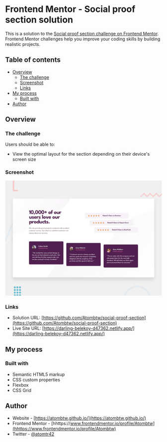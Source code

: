# Frontend Mentor - Social proof section solution

This is a solution to the [Social proof section challenge on Frontend Mentor](https://www.frontendmentor.io/challenges/social-proof-section-6e0qTv_bA). Frontend Mentor challenges help you improve your coding skills by building realistic projects.

## Table of contents

- [Overview](#overview)
  - [The challenge](#the-challenge)
  - [Screenshot](#screenshot)
  - [Links](#links)
- [My process](#my-process)
  - [Built with](#built-with)
- [Author](#author)

## Overview

### The challenge

Users should be able to:

- View the optimal layout for the section depending on their device's screen size

### Screenshot

![](/design/desktop-preview.jpg)

### Links

- Solution URL: [https://github.com/Atombtw/social-proof-section](https://github.com/Atombtw/social-proof-section)
- Live Site URL: [https://darling-belekoy-d47362.netlify.app/](https://darling-belekoy-d47362.netlify.app/)

## My process

### Built with

- Semantic HTML5 markup
- CSS custom properties
- Flexbox
- CSS Grid

## Author

- Website - [https://atombtw.github.io/](https://atombtw.github.io/)
- Frontend Mentor - [hhttps://www.frontendmentor.io/profile/Atombtw](hhttps://www.frontendmentor.io/profile/Atombtw)
- Twitter - [@atomtr42](https://twitter.com/atomtr42)
